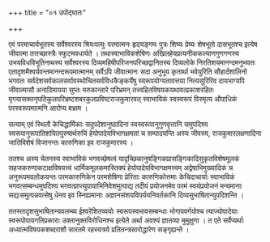 +++
title = "०१ उपोद्घातः"

+++

एवं परमाचार्यभूतस्य सर्वेश्वरस्य श्रियःपत्युः परमात्मनः हृदयङ्गमः पुत्रः शिष्यः प्रेष्यः शेषभूतो दासभूतश्च इत्येष जीवात्मा तत्तच्छास्त्रैः स्फुटमवधार्यते । तथास्वाभाविकशेषिणः अखिलहेयप्रत्यनीककल्याणगुणगणस्य उभयविधविभूतिनाथस्य सर्वेश्वरस्य दिव्यमहिषीपरिजनपरिच्छद्वानितस्य दिव्यलोके निरतिशयमानन्दमनुभवतः एतादृशमैश्वर्यवन्तमानन्दरूपमात्मानम् सर्वेऽपि जीवात्मानः सदा अनुभूय कृतार्था भवेयुरिति सौहार्दशालिनो भगवतः सर्वदेशसर्वकालसर्वावस्थोचितसर्वविधकैङ्कर्येषु स्वरूपयोग्यतावत्तया नित्यसूरिरिव दायभाग्यपि जीवात्मासौ अनादिमायया सुप्तः मरुकान्तारे परिभ्रमन् तत्त्वहितविषयकयथावत्प्रकाशरहितः मृगयासक्तनृपतिकुलपरिभ्रष्टशबरकुलप्रविष्टराजकुमारवत् स्वाभाविकं स्वस्वरूपं विस्मृत्य औपाधिकं परस्वरूपमात्मनि आरोप्य बभ्राम ।

सत्याम् एवं स्थितौ केचिद्धार्मिकाः सदुपदेशानुष्ठादिना स्वस्वरूपानुगुणवृत्तानि समुपदिश्य स्वरूपानुरूपातिशयितपुरुषार्थरुचिं हेयोपादेयविभागक्षमतां च सम्पादयन्ति अस्य जीवस्य, राजकुमारलक्षणादिना जातिविशेषं विजानन्तः कारुणिका इव राजकुमारस्य ।

ततश्च अस्य चेतनस्य स्वाभाविकं भगवच्छेषत्वं यादृच्छिकानुषङ्गिकप्रासङ्गिकादिसुकृतविशेषमूलकं सहजकरुणाकटाक्षविषयत्त्वं धार्मिकमूलकमास्तिक्यं हेयोपादेयविभागक्षमत्त्वम् अद्वेषाभिमुख्यादिकं च अनुरूपमवलोकयन्तः परमकारुणिकेन परमशेषिणा प्रेरिताः कारुणिकोत्तमाः केचिदाचार्याः स्वाभाविकं भगवत्सम्बन्धमुपदिश्य भगवत्प्राप्त्युपायाभिनिवेशमुत्पाद्य तदीयं प्रयोजनमेव परमं स्वयंप्रयोजनं मन्यमानाः सद्यःसमुत्पन्नवत्सेषु धेनव इव स्निह्यमानाः अज्ञानसंशयविपर्ययनिवर्तकानि दिव्यसुभाषितान्युपदिशन्ति ।

ततस्तादृशसुभाषितान्यवलम्ब्य ईश्वरेशितव्ययोः स्वरूपस्वभावसम्बन्धाः भोगापवर्गयोश्च त्याज्योपादेयाः स्वरूपोपायगतिप्रकाराः उक्तानुक्तविरोधिनश्च इत्येते अर्था अवश्यं ज्ञातव्या मुमुक्षुणा । त एते सर्वेप्यर्थाः अध्यात्मविषयकशब्दराशौ सारतमे रहस्यत्रये प्रतितन्त्रसारोद्धारेण सङ्गृह्यन्ते ।

